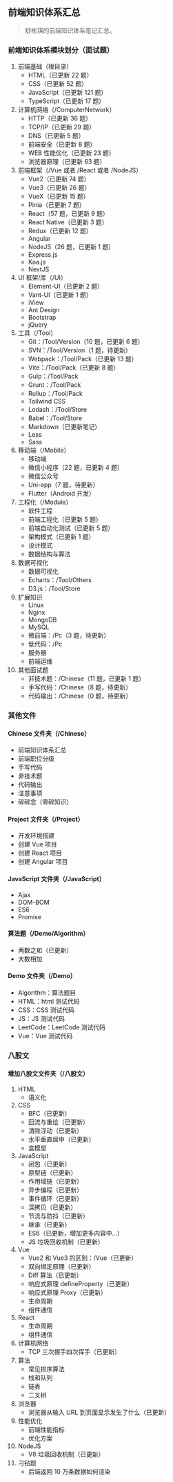 <!--
 * @Author: Shu Binqi
 * @Date: 2023-02-28 18:37:33
 * @LastEditors: Shu Binqi
 * @LastEditTime: 2023-03-03 17:48:08
 * @Description: 前端面试题汇总
 * @Version: 1.0.0
 * @FilePath: \interviewQuestions\README.md
-->

## 前端知识体系汇总

> 舒彬琪的前端知识体系笔记汇总。

### 前端知识体系模块划分（面试题）

1. 前端基础（根目录）
   - HTML（已更新 22 题）
   - CSS（已更新 52 题）
   - JavaScript（已更新 121 题）
   - TypeScript（已更新 17 题）
2. 计算机网络（/ComputerNetwork）
   - HTTP（已更新 36 题）
   - TCP/IP（已更新 29 题）
   - DNS（已更新 5 题）
   - 前端安全（已更新 8 题）
   - WEB 性能优化（已更新 23 题）
   - 浏览器原理（已更新 63 题）
3. 前端框架（/Vue 或者 /React 或者 /NodeJS）
   - Vue2（已更新 74 题）
   - Vue3（已更新 26 题）
   - VueX（已更新 15 题）
   - Pinia（已更新 7 题）
   - React（57 题，已更新 9 题）
   - React Native（已更新 3 题）
   - Redux（已更新 12 题）
   - Angular
   - NodeJS（26 题，已更新 1 题）
   - Express.js
   - Koa.js
   - NextJS
4. UI 框架/库（/UI）
   - Element-UI（已更新 2 题）
   - Vant-UI（已更新 1 题）
   - iView
   - Ant Design
   - Bootstrap
   - jQuery
5. 工具（/Tool）
   - Git：/Tool/Version（10 题，已更新 6 题）
   - SVN：/Tool/Version（1 题，待更新）
   - Webpack：/Tool/Pack（已更新 13 题）
   - Vite：/Tool/Pack（已更新 8 题）
   - Gulp：/Tool/Pack
   - Grunt：/Tool/Pack
   - Rullup：/Tool/Pack
   - Tailwind CSS
   - Lodash：/Tool/Store
   - Babel：/Tool/Store
   - Markdown（已更新笔记）
   - Less
   - Sass
6. 移动端（/Mobile）
   - 移动端
   - 微信小程序（22 题，已更新 4 题）
   - 微信公众号
   - Uni-app（7 题，待更新）
   - Flutter（Android 开发）
7. 工程化（/Module）
   - 软件工程
   - 前端工程化（已更新 5 题）
   - 前端自动化测试（已更新 5 题）
   - 架构模式（已更新 1 题）
   - 设计模式
   - 数据结构与算法
8. 数据可视化
   - 数据可视化
   - Echarts：/Tool/Others
   - D3.js：/Tool/Store
9. 扩展知识
   - Linux
   - Nginx
   - MongoDB
   - MySQL
   - 微前端：/Pc（3 题，待更新）
   - 低代码：/Pc
   - 服务器
   - 前端运维
10. 其他面试题
    - 非技术题：/Chinese（11 题，已更新 1 题）
    - 手写代码：/Chinese（8 题，待更新）
    - 代码输出：/Chinese（0 题，待更新）

### 其他文件

#### Chinese 文件夹（/Chinese）

- 前端知识体系汇总
- 前端职位分级
- 手写代码
- 非技术题
- 代码输出
- 注意事项
- 碎碎念（零碎知识）

#### Project 文件夹（/Project）

- 开发环境搭建
- 创建 Vue 项目
- 创建 React 项目
- 创建 Angular 项目

#### JavaScript 文件夹（/JavaScript）

- Ajax
- DOM-BOM
- ES6
- Promise

#### 算法题（/Demo/Algorithm）

- 两数之和（已更新）
- 大数相加

#### Demo 文件夹（/Demo）

- Algorithm：算法题目
- HTML：html 测试代码
- CSS：CSS 测试代码
- JS：JS 测试代码
- LeetCode：LeetCode 测试代码
- Vue：Vue 测试代码

### 八股文

#### 增加八股文文件夹（/八股文）

1. HTML
   - 语义化
2. CSS
   - BFC（已更新）
   - 回流与重绘（已更新）
   - 清除浮动（已更新）
   - 水平垂直居中（已更新）
   - 盒模型
3. JavaScript
   - 闭包（已更新）
   - 原型链（已更新）
   - 作用域链（已更新）
   - 异步编程（已更新）
   - 事件循环（已更新）
   - 深拷贝（已更新）
   - 节流与防抖（已更新）
   - 继承（已更新）
   - ES6（已更新，增加更多内容中...）
   - JS 垃圾回收机制（已更新）
4. Vue
   - Vue2 和 Vue3 的区别：/Vue（已更新）
   - 双向绑定原理（已更新）
   - Diff 算法（已更新）
   - 响应式原理 defineProperty（已更新）
   - 响应式原理 Proxy（已更新）
   - 生命周期
   - 组件通信
5. React
   - 生命周期
   - 组件通信
6. 计算机网络
   - TCP 三次握手四次挥手（已更新）
7. 算法
   - 常见排序算法
   - 栈和队列
   - 链表
   - 二叉树
8. 浏览器
   - 浏览器从输入 URL 到页面显示发生了什么（已更新）
9. 性能优化
   - 前端性能指标
   - 优化方案
10. NodeJS
    - V8 垃圾回收机制（已更新）
11. 刁钻题
    - 后端返回 10 万条数据如何渲染
